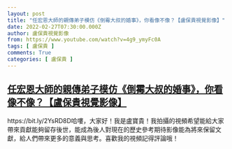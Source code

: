 ```yaml
---
layout: post
title: "任宏恩大師的親傳弟子模仿《倒霉大叔的婚事》，你看像不像？【盧保貴視覺影像】"
date: 2022-02-27T07:30:00.000Z
author: 盧保貴視覺影像
from: https://www.youtube.com/watch?v=4g9_ymyFc0A
tags: [ 盧保貴 ]
comments: True
categories: [ 盧保貴 ]
---
```

<!--1645947000000-->
[任宏恩大師的親傳弟子模仿《倒霉大叔的婚事》，你看像不像？【盧保貴視覺影像】](https://www.youtube.com/watch?v=4g9_ymyFc0A)
------

<div>
https://bit.ly/2YsRD8D哈嘍，大家好！我是盧寶貴！我拍攝的視頻希望能給大家帶來貢獻能夠留存後世，能成為後人對現在的歷史參考期待影像能為將來保留文獻，給人們帶來更多的意義與思考。喜歡我的視頻記得評論哦！
</div>
